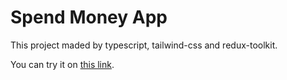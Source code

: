 # Spend Money App

This project maded by typescript, tailwind-css and redux-toolkit.

You can try it on [this link](https://ersincakmak-spend-money.netlify.app).
